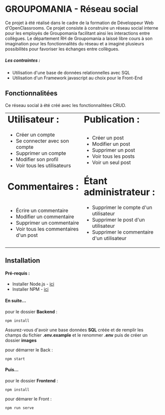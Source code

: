 
# GROUPOMANIA - Réseau social

Ce projet à été réalisé dans le cadre de la formation de Développeur Web d'OpenClassrooms. 
Ce projet consiste à construire un réseau social interne pour les employés de Groupomania facilitant 
ainsi les interactions entre collègues. Le département RH de Groupomania a laissé libre cours à son imagination 
pour les fonctionnalités du réseau et a imaginé plusieurs possibilités pour favoriser les échanges entre collègues.

##### Les contraintes :
- Utilisation d'une base de données relationnelles avec SQL
- Utilisation d'un Framework javascript au choix pour le Front-End

## Fonctionnalitées

Ce réseau social à été créé avec les fonctionnalitées CRUD.

<table border="0" width="100%">
 <tr>
    <td><b style="font-size:30px">Utilisateur :</b></td>
    <td><b style="font-size:30px">Publication :</b></td>
 </tr>
 <tr>
    <td>
      <ul>
        <li>Créer un compte</li>
        <li>Se connecter avec son compte</li>
        <li>Supprimer un compte</li>
        <li>Modifier son profil</li>
        <li>Voir tous les utilisateurs</li>
      </ul>
    </td>
    <td>
      <ul>
        <li>Créer un post</li>
        <li>Modifier un post</li>
        <li>Supprimer un post</li>
        <li>Voir tous les posts</li>
        <li>Voir un seul post</li>
      </ul>
    </td>
 </tr>
  <tr>
    <td><b style="font-size:30px">Commentaires :</b></td>
    <td><b style="font-size:30px">Étant administrateur :</b></td>
 </tr>
 <tr>
    <td>
      <ul>
        <li>Écrire un commentaire</li>
        <li>Modifier un commentaire</li>
        <li>Supprimer un commentaire</li>
        <li>Voir tous les commentaires d'un post</li>
      </ul>
    </td>
    <td>
      <ul>
        <li>Supprimer le compte d'un utilisateur</li>
        <li>Supprimer le post d'un utilisateur</li>
        <li>Supprimer le commentaire d'un utilisateur</li>
      </ul>
    </td>
 </tr>
</table>




## Installation

#### Pré-requis :
- Installer Node.js - <a href="https://nodejs.org/fr/">ici</a>
- Installer NPM - <a href="https://www.npmjs.com/"> ici</a> 

#### En suite...

pour le dossier **Backend** :
```
npm install
```

Assurez-vous d'avoir une base données **SQL** créée et de remplir les champs du fichier **.env.example** et le renommer **.env** puis de créer un dossier **images**

pour démarrer le Back :
```
npm start
```

#### Puis...

pour le dossier **Frontend** :
```
npm install
```

pour démarer le Front :
```
npm run serve
```

